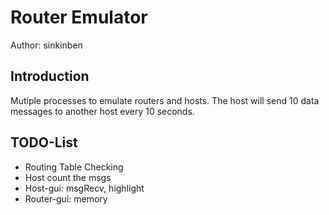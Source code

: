 # Router Emulator
Author: sinkinben
 
## Introduction 
Mutiple processes to emulate routers and hosts. The host will send 10 data messages to another host every 10 seconds. 
 
## TODO-List
* Routing Table Checking 
* Host count the msgs 
* Host-gui: msgRecv, highlight
* Router-gui: memory
